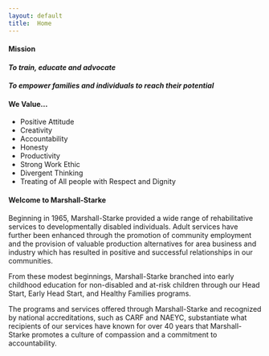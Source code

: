 ```yaml
---
layout: default
title:  Home
---
```

#### Mission
<div class="panel">
  <h4 class="subheader"><em>To train, educate and advocate</em></h4> 
  <h4 class="subheader"><em>To empower families and individuals to reach their potential</em></h4> 
</div>

#### We Value...
*  Positive Attitude
*  Creativity
*  Accountability
*  Honesty
*  Productivity
*  Strong Work Ethic
*  Divergent Thinking
*  Treating of All people with Respect and Dignity

#### Welcome to Marshall-Starke
Beginning in 1965, Marshall-Starke provided a wide range of rehabilitative services to developmentally disabled individuals. Adult services have further been enhanced through the promotion of community employment and the provision of valuable production alternatives for area business and industry which has resulted in positive and successful relationships in our communities.

From these modest beginnings, Marshall-Starke branched into early childhood education for non-disabled and at-risk children through our Head Start, Early Head Start, and Healthy Families programs.

The programs and services offered through Marshall-Starke and recognized by national accreditations, such as CARF and NAEYC, substantiate what recipients of our services have known for over 40 years that Marshall-Starke promotes a culture of compassion and a commitment to accountability.
